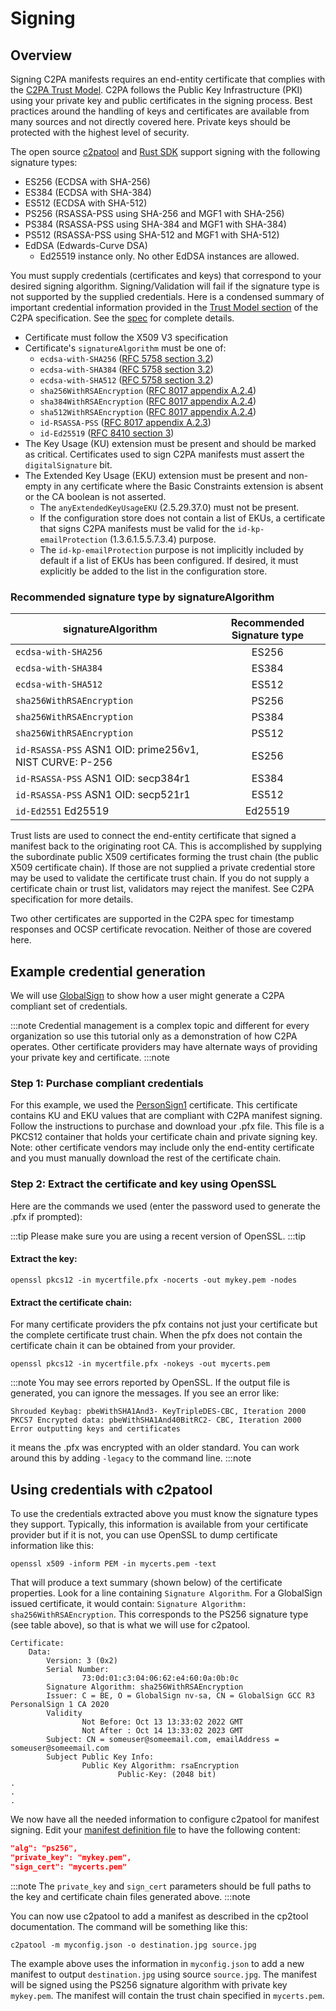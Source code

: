 # Signing

## Overview

Signing C2PA manifests requires an end-entity certificate that complies with the [C2PA Trust Model](https://c2pa.org/specifications/specifications/1.1/specs/C2PA_Specification.html#_trust_model). C2PA follows the Public Key Infrastructure (PKI) using your private key and public certificates in the signing process. Best practices around the handling of keys and certificates are available from many sources and not directly covered here. Private keys should be protected with the highest level of security.

The open source [c2patool](/docs/c2patool) and [Rust SDK](/docs/rust-sdk) support signing with the following signature types:

- ES256 (ECDSA with SHA-256)
- ES384 (ECDSA with SHA-384)
- ES512 (ECDSA with SHA-512)
- PS256 (RSASSA-PSS using SHA-256 and MGF1 with SHA-256)
- PS384 (RSASSA-PSS using SHA-384 and MGF1 with SHA-384)
- PS512 (RSASSA-PSS using SHA-512 and MGF1 with SHA-512)
- EdDSA (Edwards-Curve DSA)
  - Ed25519 instance only. No other EdDSA instances are allowed.

You must supply credentials (certificates and keys) that correspond to your desired signing algorithm. Signing/Validation will fail if the signature type is not supported by the supplied credentials. Here is a condensed summary of important credential information provided in the [Trust Model section](https://c2pa.org/specifications/specifications/1.1/specs/C2PA_Specification.html#_trust_model) of the C2PA specification. See the [spec](https://c2pa.org/specifications/specifications/1.1/specs/C2PA_Specification.html) for complete details.

- Certificate must follow the X509 V3 specification
- Certificate's `signatureAlgorithm` must be one of:
  - `ecdsa-with-SHA256` ([RFC 5758 section 3.2](https://datatracker.ietf.org/doc/html/rfc5758#section-3.2))
  - `ecdsa-with-SHA384` ([RFC 5758 section 3.2](https://datatracker.ietf.org/doc/html/rfc5758#section-3.2))
  - `ecdsa-with-SHA512` ([RFC 5758 section 3.2](https://datatracker.ietf.org/doc/html/rfc5758#section-3.2))
  - `sha256WithRSAEncryption` ([RFC 8017 appendix A.2.4](https://datatracker.ietf.org/doc/html/rfc8017#appendix-A.2.4))
  - `sha384WithRSAEncryption` ([RFC 8017 appendix A.2.4](https://datatracker.ietf.org/doc/html/rfc8017#appendix-A.2.4))
  - `sha512WithRSAEncryption` ([RFC 8017 appendix A.2.4](https://datatracker.ietf.org/doc/html/rfc8017#appendix-A.2.4))
  - `id-RSASSA-PSS` ([RFC 8017 appendix A.2.3](https://datatracker.ietf.org/doc/html/rfc8017#appendix-A.2.3))
  - `id-Ed25519` ([RFC 8410 section 3](https://datatracker.ietf.org/doc/html/rfc8410#section-3))
- The Key Usage (KU) extension must be present and should be marked as critical. Certificates used to sign C2PA manifests must assert the `digitalSignature` bit.
- The Extended Key Usage (EKU) extension must be present and non-empty in any certificate where the Basic Constraints extension is absent or the CA boolean is not asserted.
  - The `anyExtendedKeyUsageEKU` (2.5.29.37.0) must not be present.
  - If the configuration store does not contain a list of EKUs, a certificate that signs C2PA manifests must be valid for the `id-kp-emailProtection` (1.3.6.1.5.5.7.3.4) purpose.
  - The `id-kp-emailProtection` purpose is not implicitly included by default if a list of EKUs has been configured. If desired, it must explicitly be added to the list in the configuration store.



### Recommended signature type by signatureAlgorithm
| signatureAlgorithm | Recommended Signature type |
|--------------------|:----------------------------:|
| `ecdsa-with-SHA256` | ES256                      |
| `ecdsa-with-SHA384` | ES384                      | 
| `ecdsa-with-SHA512` | ES512                      |
| `sha256WithRSAEncryption` | PS256                 |
| `sha256WithRSAEncryption` | PS384|
| `sha256WithRSAEncryption` | PS512|
| `id-RSASSA-PSS` ASN1 OID: prime256v1, NIST CURVE: P-256 | ES256|
| `id-RSASSA-PSS` ASN1 OID: secp384r1 | ES384|
| `id-RSASSA-PSS` ASN1 OID: secp521r1 | ES512|
| `id-Ed2551` Ed25519 | Ed25519|



Trust lists are used to connect the end-entity certificate that signed a manifest back to the originating root CA. This is accomplished by supplying the subordinate public X509 certificates forming the trust chain (the public X509 certificate chain). If those are not supplied a private credential store may be used to validate the certificate trust chain. If you do not supply a certificate chain or trust list, validators may reject the manifest. See C2PA specification for more details.
 
Two other certificates are supported in the C2PA spec for timestamp responses and OCSP certificate revocation. Neither of those are covered here.

## Example credential generation

We will use [GlobalSign](http://globalsign.com/) to show how a user might generate a C2PA compliant set of credentials.

:::note
Credential management is a complex topic and different for every organization so use this tutorial only as a demonstration of how C2PA operates. Other certificate providers may have alternate ways of providing your private key and certificate.
:::note

### Step 1: Purchase compliant credentials

For this example, we used the [PersonSign1](https://shop.globalsign.com/en/secure-email) certificate. This certificate contains KU and EKU values that are compliant with C2PA manifest signing. Follow the instructions to purchase and download your .pfx file. This file is a PKCS12 container that holds your certificate chain and private signing key. Note: other certificate vendors may include only the end-entity certificate and you must manually download the rest of the certificate chain.

### Step 2: Extract the certificate and key using OpenSSL

Here are the commands we used (enter the password used to generate the .pfx if prompted):

:::tip
Please make sure you are using a recent version of OpenSSL.
:::tip

#### Extract the key:

```shell
openssl pkcs12 -in mycertfile.pfx -nocerts -out mykey.pem -nodes
```

#### Extract the certificate chain:
For many certificate providers the pfx contains not just your certificate but the complete certificate trust chain.  When the pfx does not contain the certificate chain it can be obtained from your provider. 

```shell
openssl pkcs12 -in mycertfile.pfx -nokeys -out mycerts.pem
```

:::note
You may see errors reported by OpenSSL. If the output file is generated, you can ignore the messages. If you see an error like:

```
Shrouded Keybag: pbeWithSHA1And3- KeyTripleDES-CBC, Iteration 2000
PKCS7 Encrypted data: pbeWithSHA1And40BitRC2- CBC, Iteration 2000
Error outputting keys and certificates
```

it means the .pfx was encrypted with an older standard. You can work around this by adding `-legacy` to the command line.
:::note

## Using credentials with c2patool

To use the credentials extracted above you must know the signature types they support. Typically, this information is available from your certificate provider but if it is not, you can use OpenSSL to dump certificate information like this:

```shell
openssl x509 -inform PEM -in mycerts.pem -text
```

That will produce a text summary (shown below) of the certificate properties. Look for a line containing `Signature Algorithm`. For a GlobalSign issued certificate, it would contain: `Signature Algorithm: sha256WithRSAEncryption`. This corresponds to the PS256 signature type (see table above), so that is what we will use for c2patool.

```
Certificate:
	Data:
		Version: 3 (0x2)
		Serial Number:
				73:0d:01:c3:04:06:62:e4:60:0a:0b:0c
		Signature Algorithm: sha256WithRSAEncryption
		Issuer: C = BE, O = GlobalSign nv-sa, CN = GlobalSign GCC R3 PersonalSign 1 CA 2020
		Validity
				Not Before: Oct 13 13:33:02 2022 GMT
				Not After : Oct 14 13:33:02 2023 GMT
		Subject: CN = someuser@someemail.com, emailAddress = someuser@someemail.com
		Subject Public Key Info:
				Public Key Algorithm: rsaEncryption
						Public-Key: (2048 bit)
.
.
.
```

We now have all the needed information to configure c2patool for manifest signing. Edit your [manifest definition file](https://github.com/contentauth/c2patool#manifest-definition-file) to have the following content:

```json
"alg": "ps256",
"private_key": "mykey.pem",
"sign_cert": "mycerts.pem"
```

:::note
The `private_key` and `sign_cert` parameters should be full paths to the key and certificate chain files generated above.
:::note

You can now use c2patool to add a manifest as described in the cp2tool documentation. The command will be something like this:

```
c2patool -m myconfig.json -o destination.jpg source.jpg
```

The example above uses the information in `myconfig.json` to add a new manifest to output `destination.jpg` using source `source.jpg`. The manifest will be signed using the PS256 signature algorithm with private key `mykey.pem`. The manifest will contain the trust chain specified in `mycerts.pem`.
